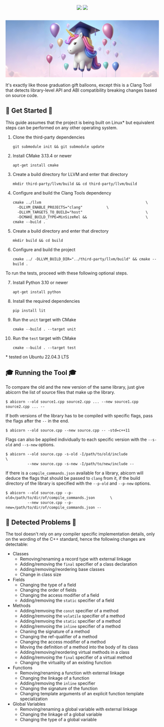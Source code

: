 <div align="center">
<img src="https://github.com/isuckatcs/abicorn-for-graduation/actions/workflows/pipeline.yml/badge.svg" />
<a href="https://codecov.io/github/isuckatcs/abicorn-for-graduation" target="_blank"><img src="https://codecov.io/github/isuckatcs/abicorn-for-graduation/graph/badge.svg?token=ZWYOPB837H" /></a>
<br>
<br>
</div>

![cover](img/definitely_not_ai_generated_cover.png)

It's exactly like those graduation gift balloons, except this is a Clang Tool that detects library-level API and ABI compatibility breaking changes based on source code.

## 🦄 Get Started 🦄

This guide assumes that the project is being built on Linux* but equivalent steps can be performed on any other operating system.

1. Clone the third-party dependencies
    ```
    git submodule init && git submodule update
    ```

2. Install CMake 3.13.4 or newer
    ```
    apt-get install cmake
    ```

3. Create a build directory for LLVM and enter that directory
    ```
    mkdir third-party/llvm/build && cd third-party/llvm/build
    ```

4. Configure and build the Clang Tools dependency
    ```
    cmake ../llvm                                                \
      -DLLVM_ENABLE_PROJECTS="clang"           \
      -DLLVM_TARGETS_TO_BUILD="host"                             \
      -DCMAKE_BUILD_TYPE=MinSizeRel &&                           \
    cmake --build .
    ```

5. Create a build directory and enter that directory
    ```
    mkdir build && cd build
    ```

6. Configure and build the project
   ```
   cmake ../ -DLLVM_BUILD_DIR="../third-party/llvm/build" && cmake --build .
   ```

To run the tests, proceed with these following optional steps.

7. Install Python 3.10 or newer
    ```
    apt-get install python
    ```

8. Install the required dependencies
    ```
    pip install lit
    ```

9. Run the `unit` target with CMake
    ```
    cmake --build . --target unit
    ```

10. Run the `test` target with CMake
    ```
    cmake --build . --target test
    ```

\* tested on Ubuntu 22.04.3 LTS

## 🎓 Running the Tool 🎓

To compare the old and the new version of the same library, just give abicorn the list of source files that make up the library.
```
$ abicorn --old source1.cpp source2.cpp ... --new source1.cpp source2.cpp ... --
```

If both versions of the library has to be compiled with specific flags, pass the flags after the `--` in the end.

```
$ abicorn --old source.cpp --new source.cpp -- -std=c++11
```

Flags can also be applied individually to each specific version with the `--s-old` and `--s-new` options. 

```
$ abicorn --old source.cpp -s-old -I/path/to/old/include                       \
          --new source.cpp -s-new -I/path/to/new/include --
```

If there is a `compile_commands.json` available for a library, abicorn will deduce the flags that should be passed to `clang` from it, if the build directory of the library is specified with the `--p-old` and `--p-new` options.

```
$ abicorn --old source.cpp --p-old=/path/to/dir/of/compile_commands.json       \
          --new source.cpp --p-new=/path/to/dir/of/compile_commands.json --
```

## 🎈 Detected Problems 🎈

The tool doesn't rely on any compiler specific implementation details, only on the wording of the C++ standard, hence the following changes are detectable:

- Classes
  - Removing/renaming a record type with external linkage
  - Adding/removing the `final` specifier of a class declaration
  - Adding/removing/reordering base classes
  - Change in class size
- Fields
  - Changing the type of a field
  - Changing the order of fields
  - Changing the access modifier of a field
  - Adding/removing the `static` specifier of a field
- Methods
  - Adding/remvoing the `const` specifier of a method
  - Adding/remvoing the `volatile` specifier of a method
  - Adding/remvoing the `static` specifier of a method
  - Adding/remvoing the `inline` specifier of a method
  - Chaning the signature of a method
  - Changing the ref-qualifier of a method
  - Changing the access modifier of a method
  - Moving the definition of a method into the body of its class
  - Adding/removing/reordering virtual methods in a class
  - Adding/remvoing the `final` specifier of a virtual method
  - Changing the virtuality of an existing function
- Functions
  - Removing/renaming a function with external linkage
  - Changing the linkage of a function
  - Adding/removing the `inline` specifier
  - Changing the signature of the function
  - Changing template arguments of an explicit function template specialization
- Global Variables
  - Removing/renaming a global variable with external linkage
  - Changing the linkage of a global variable
  - Changing the type of a global variable

